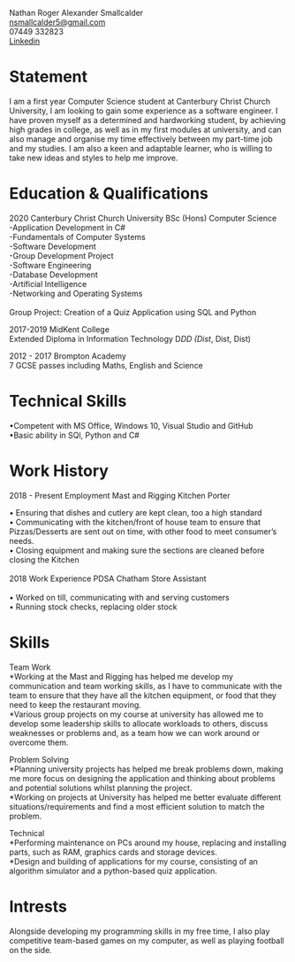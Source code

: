 Nathan Roger Alexander Smallcalder <br>
nsmallcalder5@gmail.com <br>
07449 332823 <br>
[Linkedin](https://www.linkedin.com/in/nathan-smallcalder-b83673209/)<br>



# Statement
I am a first year Computer Science student at Canterbury Christ Church University, I am looking to gain some experience as a software engineer. I have proven myself as a determined and hardworking student, by achieving high grades in college, as well as in my first modules at university, and can also manage and organise my time effectively between my part-time job and my studies. I am also a keen and adaptable learner, who is willing to take new ideas and styles to help me improve.

# Education & Qualifications
2020 		Canterbury Christ Church University    					           BSc (Hons) Computer Science <br>
-Application Development in C# <br>
-Fundamentals of Computer Systems <br>
-Software Development <br>
-Group Development Project <br>
-Software Engineering  <br>
-Database Development  <br>
-Artificial Intelligence <br>
-Networking and Operating Systems <br>
 <br>
Group Project: Creation of a Quiz Application using SQL and Python 

2017-2019	MidKent College <br>
Extended Diploma in Information Technology D*DD (Dist*, Dist, Dist)

2012 - 2017	Brompton Academy <br>
7 GCSE passes including Maths, English and Science

# Technical Skills 

•Competent with MS Office, Windows 10, Visual Studio and GitHub <br>
•Basic ability in SQl, Python and C# 

# Work History

2018 - Present   Employment 		Mast and Rigging 			Kitchen Porter

•	Ensuring that dishes and cutlery are kept clean, too a high standard<br>
•	Communicating with the kitchen/front of house team to ensure that Pizzas/Desserts are sent out on time, with other food to meet consumer’s needs.<br>
•	Closing equipment and making sure the sections are cleaned before closing the Kitchen<br>
<br>
2018	Work Experience 		PDSA Chatham			Store Assistant	<br>		
•	Worked on till, communicating with and serving customers <br>
•	Running stock checks, replacing older stock<br>


# Skills
Team Work	 <br> 
*Working at the Mast and Rigging has helped me develop my communication and team working skills, as I have to communicate with the team to ensure that they have all              the kitchen equipment, or food that they need to keep the restaurant moving.<br>
*Various group projects on my course at university has allowed me to develop some leadership skills to allocate workloads to others, discuss weaknesses or                        problems and, as a team how we can work around or overcome them.<br>

Problem Solving <br>
*Planning university projects has helped me break problems down, making me more focus on designing the application and thinking about problems and potential                     solutions whilst planning the project.<br>
*Working on projects at University has helped me better evaluate different situations/requirements and find a most efficient solution to match the problem.<br>

Technical	 <br>
*Performing maintenance on PCs around my house, replacing and installing parts, such as RAM, graphics cards and storage devices.<br>
*Design and building of applications for my course, consisting of an algorithm simulator and a python-based quiz application.<br>


# Intrests

Alongside developing my programming skills in my free time, I also play competitive team-based games on my computer, as well as playing football on the side.


